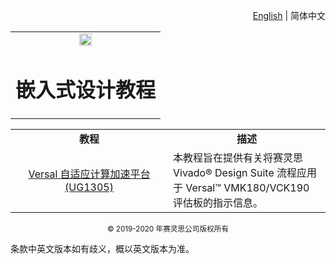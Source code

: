<p align="right"><a href="../docs/README.md">English</a> | <a>简体中文</a></p>
<table width="100%">
  <tr width="100%">
    <td align="center"><img src="https://china.xilinx.com/content/dam/xilinx/imgs/press/media-kits/corporate/xilinx-logo.png" width="30%"/><h1>嵌入式设计教程</h1>
    </td>
 </tr>
 </table>
 <table style="width:100%">
 <tr>
 <td width="50%" align="center"><b>教程</b></td>
 <td width="50%" align="center"><b>描述</b></td>
 </tr>
 <tr>
 <td align="center"><a href="Versal-EDT/about-guide.md">Versal 自适应计算加速平台 (UG1305)</a></td>
 <td>本教程旨在提供有关将赛灵思 Vivado&reg; Design Suite 流程应用于 Versal&trade; VMK180/VCK190 评估板的指示信息。</td></tr></table>
<p align="center"><sup>&copy; 2019-2020 年赛灵思公司版权所有</sup></p>
条款中英文版本如有歧义，概以英文版本为准。
